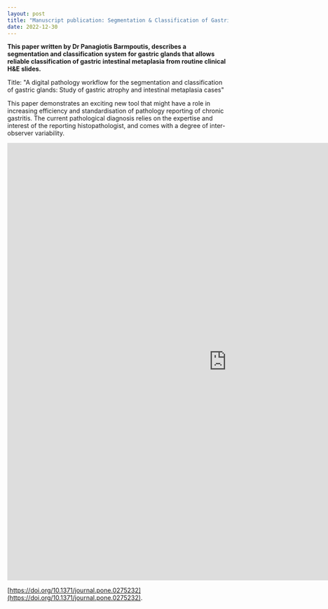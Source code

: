```yaml
---
layout: post
title: "Manuscript publication: Segmentation & Classification of Gastric Intestinal Metaplasia"
date: 2022-12-30
---
```


**This paper written by Dr Panagiotis Barmpoutis, describes a segmentation and classification system for gastric glands that allows reliable classification of gastric intestinal metaplasia from routine clinical H&E slides.**

Title: "A digital pathology workflow for the segmentation and classification of gastric glands: Study of gastric atrophy and intestinal metaplasia cases"

This paper demonstrates an exciting new tool that might have a role in increasing efficiency and standardisation of pathology reporting of chronic gastritis.  The current pathological diagnosis relies on the expertise and interest of the reporting histopathologist, and comes with a degree of inter-observer variability.

<embed src="https://doi.org/10.1371/journal.pone.0275232" style="width:1000px; height: 1000px;">



[https://doi.org/10.1371/journal.pone.0275232](https://doi.org/10.1371/journal.pone.0275232).
